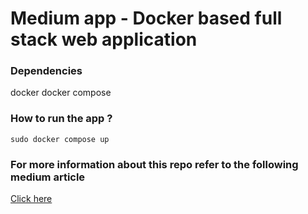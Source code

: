 # Medium app - Docker based full stack web application

### Dependencies <br>
docker
docker compose 

### How to run the app ? 
    sudo docker compose up

### For more information about this repo refer to the following medium article <br>
   <a href="https://medium.com/@santoshbalaji/docker-containers-for-web-application-infrastructure-a8621e7eea25">Click here</a><br>